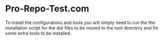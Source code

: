 # Pro-Repo-Test.com

To install the configurations and tools you will simply need to run the the installation script for the dot files to be moved to the root directory and for some extra tools to be installed.
